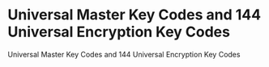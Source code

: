 # Universal Master Key Codes and 144 Universal Encryption Key Codes

Universal Master Key Codes and 144 Universal Encryption Key Codes